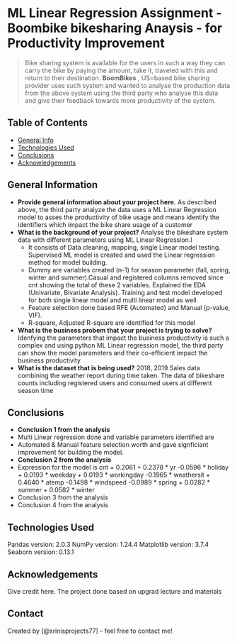 # ML Linear Regression Assignment - Boombike bikesharing Anaysis - for Productivity Improvement
>Bike sharing system is available for the users in such a way they can carry the bike by paying the amount, take it, traveled with this and return to their destination. **BoomBikes** , US=based bike sharing provider uses such system and wanted to analyse the production data from the above system using the third party who analyse this data and give their feedback towards  more productivity of the system.

## Table of Contents
* [General Info](#general-information)
* [Technologies Used](#technologies-used)
* [Conclusions](#conclusions)
* [Acknowledgements](#acknowledgements)

<!-- You can include any other section that is pertinent to your problem -->

## General Information
- **Provide general information about your project here.**
  As described above, the third party analyze the data uses a ML Linear Regression model to asses the productivity of bike usage and means identify the identifiers which impact the bike share usage of a customer
- **What is the background of your project?**
  Analyse the bikeshare system data with different parameters using ML Linear Regression.I
  - It consists of Data cleaning, mapping, single Linear model testing. Supervised ML model is created and used the Linear regression method for model building.
  - Dummy are variables created (n-1) for season parameter (fall, spring, winter and summer).Casual and registered columns removed since cnt showing the total of these 2 variables. Explained the EDA (Univariate, Bivariate Analysis). Training and test model developed for both single linear model and multi linear model as well.
  - Feature selection done based RFE (Automated) and Manual (p-value, VIF).  
  - R-square, Adjusted R-square are identified for this model
- **What is the business probem that your project is trying to solve?**
  Idenfying the parameters that impact the business productivity is such a complex and using python ML Linear regression model, the third party can show the model parameters and their co-efficient impact the business productivity 
- **What is the dataset that is being used?**
   2018, 2019 Sales data combining the weather report during time taken. The data of bikeshare counts including registered users and consumed users at different season time

<!-- You don't have to answer all the questions - just the ones relevant to your project. -->

## Conclusions
- **Conclusion 1 from the analysis**
- Multi Linear regression done and variable parameters identified are
- Automated & Manual feature selection worth and gave signficiant improvement for building the model.
- **Conclusion 2 from the analysis**
-  Expression for the model is cnt = 0.2061 + 0.2378 * yr -0.0596 * holiday + 0.0193 * weekday + 0.0193 * workingday -0.1965 * weathersit  + 0.4640 * atemp -0.1498 * windspeed -0.0989 * spring + 0.0282 * summer + 0.0582 * winter
- Conclusion 3 from the analysis
- Conclusion 4 from the analysis

<!-- You don't have to answer all the questions - just the ones relevant to your project. -->


## Technologies Used
Pandas version: 2.0.3
NumPy version: 1.24.4
Matplotlib version: 3.7.4
Seaborn version: 0.13.1

<!-- As the libraries versions keep on changing, it is recommended to mention the version of library used in this project -->

## Acknowledgements
Give credit here.
The project done based on upgrad lecture and materials

## Contact
Created by [@srinisprojects77] - feel free to contact me!


<!-- Optional -->
<!-- ## License -->
<!-- This project is open source and available under the [... License](). -->

<!-- You don't have to include all sections - just the one's relevant to your project -->
